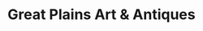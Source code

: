 ---
title: "Great Plains Art & Antiques"
url: /kearney/great-plains-art-and-antiques/
shop: antiques
---